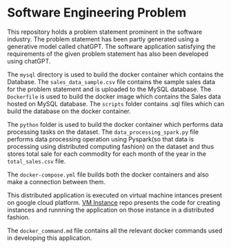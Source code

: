 # Software Engineering Problem

This repository holds a problem statement prominent in the software industry. The problem statement has been partly generated using a generative model called chatGPT. The software application satisfying the requirements of the given problem statement has also been developed using chatGPT.

The `mysql` directory is used to build the docker container which contains the Database. The `sales_data_sample.csv` file contains the sample sales data for the problem statement and is uploaded to the MySQL database. The `Dockerfile` is used to build the docker image which contains the Sales data hosted on MySQL database. The `scripts` folder contains .sql files which can build the database on the docker container. 

The `python` folder is used to build the docker container which performs data processing tasks on the dataset. The `data_processing_spark.py` file performs data processing operation using Pyspark(so that data is processing using distributed computing fashion) on the dataset and thus stores total sale for each commodity for each month of the year in the `total_sales.csv` file.

The `docker-compose.yml` file builds both the docker containers and also make a connection between them.

This distributed application is executed on virtual machine intances present on google cloud platform. [VM Instance](https://github.com/Saksham4796/vm_for_se_problem) repo presents the code for creating instances and runnning the application on those instance in a distributed fashion.

The `docker_command.md` file contains all the relevant docker commands used in developing this application.
